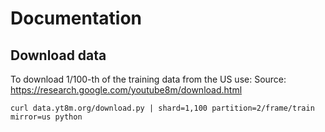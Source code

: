 # Documentation

## Download data
To download 1/100-th of the training data from the US use:
Source: https://research.google.com/youtube8m/download.html

```shell
curl data.yt8m.org/download.py | shard=1,100 partition=2/frame/train mirror=us python
```


